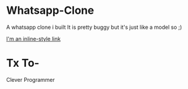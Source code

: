 # Whatsapp-Clone
A whatsapp clone i built 
It is pretty buggy
but it's just like a model 
so ;)

[I'm an inline-style link](https://www.google.com)
# Tx To-
Clever Programmer 

